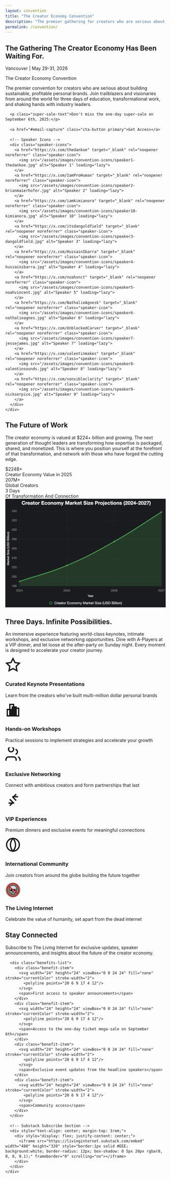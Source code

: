 ```yaml
---
layout: convention
title: "The Creator Economy Convention"
description: "The premier gathering for creators who are serious about building sustainable, profitable personal brands. Join visionaries from around the world for three days of transformational content and premium connections."
permalink: /convention/
---
```


<!-- Hero Section -->
<section class="hero" id="hero">
  <div class="hero-background">
    <div class="geometric-mountains"></div>
  </div>
  <div class="container">
    <div class="hero-content">
      <h1 class="hero-title">The Gathering The Creator Economy Has Been Waiting For.</h1>
      <p class="hero-subtitle">Vancouver | May 29-31, 2026</p>
      <p class="hero-tagline">The Creator Economy Convention</p>
      <p class="hero-description">
        The premier convention for creators who are serious about building sustainable, profitable personal brands. 
        Join trailblazers and visionaries from around the world for three days of education, transformational work, and shaking hands with industry leaders.
      </p>
      
      <p class="super-sale-text">Don't miss the one-day super-sale on September 6th, 2025:</p>
      
      <a href="#email-capture" class="cta-button primary">Get Access</a>
      
      <!-- Speaker Icons -->
      <div class="speaker-icons">
        <a href="https://x.com/thedankoe" target="_blank" rel="noopener noreferrer" class="speaker-icon">
          <img src="/assets/images/convention-icons/speaker1-thedankoe.jpg" alt="Speaker 1" loading="lazy">
        </a>
        <a href="https://x.com/IamProHuman" target="_blank" rel="noopener noreferrer" class="speaker-icon">
          <img src="/assets/images/convention-icons/speaker2-brianmaierhofer.jpg" alt="Speaker 2" loading="lazy">
        </a>
        <a href="https://x.com/iamkimianora" target="_blank" rel="noopener noreferrer" class="speaker-icon">
          <img src="/assets/images/convention-icons/speaker10-kimianora.jpg" alt="Speaker 10" loading="lazy">
        </a>
        <a href="https://x.com/itsdangoldfield" target="_blank" rel="noopener noreferrer" class="speaker-icon">
          <img src="/assets/images/convention-icons/speaker3-dangoldfield.jpg" alt="Speaker 3" loading="lazy">
        </a>
        <a href="https://x.com/HussainIbarra" target="_blank" rel="noopener noreferrer" class="speaker-icon">
          <img src="/assets/images/convention-icons/speaker4-hussainibarra.jpg" alt="Speaker 4" loading="lazy">
        </a>
        <a href="https://x.com/noahvnct" target="_blank" rel="noopener noreferrer" class="speaker-icon">
          <img src="/assets/images/convention-icons/speaker5-noahvincent.jpg" alt="Speaker 5" loading="lazy">
        </a>
        <a href="https://x.com/NathalieAgnesk" target="_blank" rel="noopener noreferrer" class="speaker-icon">
          <img src="/assets/images/convention-icons/speaker6-nathalieagnes.jpg" alt="Speaker 6" loading="lazy">
        </a>
        <a href="https://x.com/UnblockedCarver" target="_blank" rel="noopener noreferrer" class="speaker-icon">
          <img src="/assets/images/convention-icons/speaker7-jessejames.jpg" alt="Speaker 7" loading="lazy">
        </a>
        <a href="https://x.com/valentinmakes" target="_blank" rel="noopener noreferrer" class="speaker-icon">
          <img src="/assets/images/convention-icons/speaker8-valentinsounds.jpg" alt="Speaker 8" loading="lazy">
        </a>
        <a href="https://x.com/sensibleclarity" target="_blank" rel="noopener noreferrer" class="speaker-icon">
          <img src="/assets/images/convention-icons/speaker9-nickserpico.jpg" alt="Speaker 9" loading="lazy">
        </a>
      </div>
    </div>
  </div>
</section>

<!-- Why This Matters Section -->
<section class="section why-matters" id="why-matters">
  <div class="container">
    <div class="section-content">
      <h2 class="section-title">The Future of Work</h2>
      <p class="section-description">
        The creator economy is valued at $224+ billion and growing. The next generation of thought leaders 
        are transforming how expertise is packaged, shared, and monetized. This is where you position 
        yourself at the forefront of that transformation, and network with those who have forged the cutting edge.
      </p>
      <div class="stats-grid">
        <div class="stat-card">
          <div class="stat-number">$224B+</div>
          <div class="stat-label">Creator Economy Value in 2025</div>
        </div>
        <div class="stat-card">
          <div class="stat-number">207M+</div>
          <div class="stat-label">Global Creators</div>
        </div>
        <div class="stat-card">
          <div class="stat-number">3 Days</div>
          <div class="stat-label">Of Transformation And Connection</div>
        </div>
      </div>
    </div>
  </div>
</section>

<!-- Creator Economy Graph -->
<section class="section creator-economy-graph">
  <div class="container">
    <div class="graph-container">
      <img src="/assets/images/creatoreconomy.png" alt="Creator Economy Market Projections 2024-2027" class="economy-graph" loading="lazy">
    </div>
  </div>
</section>

<!-- The Experience Section -->
<section class="section experience" id="experience">
  <div class="container">
    <div class="section-content">
      <h2 class="section-title">Three Days. Infinite Possibilities.</h2>
      <p class="section-description">
        An immersive experience featuring world-class keynotes, intimate workshops, and exclusive 
        networking opportunities. Dine with A-Players at a VIP dinner, and let loose at the after-party on Sunday night. Every moment is designed to accelerate your creator journey.
      </p>
      <div class="features-grid">
        <div class="feature-card">
          <div class="feature-icon">
            <svg width="48" height="48" viewBox="0 0 24 24" fill="none" stroke="currentColor" stroke-width="2">
              <path d="M12 2l3.09 6.26L22 9.27l-5 4.87 1.18 6.88L12 17.77l-6.18 3.25L7 14.14 2 9.27l6.91-1.01L12 2z"/>
            </svg>
          </div>
          <h3 class="feature-title">Curated Keynote Presentations</h3>
          <p class="feature-description">Learn from the creators who've built multi-million dollar personal brands</p>
        </div>
        <div class="feature-card">
          <div class="feature-icon">
            <svg width="48" height="48" viewBox="0 0 24 24" fill="none" stroke="currentColor" stroke-width="2">
              <path d="M9 11H3v10h6V11zm4-8H7v18h6V3zm4 4h-6v14h6V7zm4 2h-6v12h6V9z"/>
            </svg>
          </div>
          <h3 class="feature-title">Hands-on Workshops</h3>
          <p class="feature-description">Practical sessions to implement strategies and accelerate your growth</p>
        </div>
        <div class="feature-card">
          <div class="feature-icon">
            <svg width="48" height="48" viewBox="0 0 24 24" fill="none" stroke="currentColor" stroke-width="2">
              <path d="M17 21v-2a4 4 0 0 0-4-4H5a4 4 0 0 0-4 4v2M9 7a4 4 0 1 0 0-8 4 4 0 0 0 0 8zM23 21v-2a4 4 0 0 0-3-3.87M16 3.13a4 4 0 0 1 0 7.75"/>
            </svg>
          </div>
          <h3 class="feature-title">Exclusive Networking</h3>
          <p class="feature-description">Connect with ambitious creators and form partnerships that last</p>
        </div>
        <div class="feature-card">
          <div class="feature-icon">
            <svg width="48" height="48" viewBox="0 0 24 24" fill="none" stroke="currentColor" stroke-width="2">
              <path d="M20 7h-9M14 17H5M17 3l-5 5 5 5M7 21l5-5-5-5"/>
            </svg>
          </div>
          <h3 class="feature-title">VIP Experiences</h3>
          <p class="feature-description">Premium dinners and exclusive events for meaningful connections</p>
        </div>
        <div class="feature-card">
          <div class="feature-icon">
            <svg width="48" height="48" viewBox="0 0 24 24" fill="none" stroke="currentColor" stroke-width="2">
              <circle cx="12" cy="12" r="10"/>
              <path d="M12 2a15.3 15.3 0 0 1 4 10 15.3 15.3 0 0 1-4 10 15.3 15.3 0 0 1-4-10 15.3 15.3 0 0 1 4-10z"/>
            </svg>
          </div>
          <h3 class="feature-title">International Community</h3>
          <p class="feature-description">Join creators from around the globe building the future together</p>
        </div>
        <div class="feature-card">
          <div class="feature-icon">
            <img src="/assets/images/convention-icons/livinginternet.png" alt="Living Internet" class="feature-icon-image" style="width:48px;height:48px;object-fit:contain;display:block;" />
          </div>
          <h3 class="feature-title">The Living Internet</h3>
          <p class="feature-description">Celebrate the value of humanity, set apart from the dead internet</p>
        </div>
      </div>
    </div>
  </div>
</section>

<!-- Stay Connected Section -->
<section class="section email-capture" id="email-capture">
  <div class="container">
    <div class="section-content">
      <h2 class="section-title">Stay Connected</h2>
      <p class="section-description">
        Subscribe to The Living Internet for exclusive updates, speaker announcements, and insights about the future of the creator economy.
      </p>
      
      <div class="benefits-list">
        <div class="benefit-item">
          <svg width="24" height="24" viewBox="0 0 24 24" fill="none" stroke="currentColor" stroke-width="2">
            <polyline points="20 6 9 17 4 12"/>
          </svg>
          <span>First access to speaker announcements</span>
        </div>
        <div class="benefit-item">
          <svg width="24" height="24" viewBox="0 0 24 24" fill="none" stroke="currentColor" stroke-width="2">
            <polyline points="20 6 9 17 4 12"/>
          </svg>
          <span>Access to the one-day ticket mega-sale on September 6th</span>
        </div>
        <div class="benefit-item">
          <svg width="24" height="24" viewBox="0 0 24 24" fill="none" stroke="currentColor" stroke-width="2">
            <polyline points="20 6 9 17 4 12"/>
          </svg>
          <span>Exclusive event updates from the headline speakers</span>
        </div>
        <div class="benefit-item">
          <svg width="24" height="24" viewBox="0 0 24 24" fill="none" stroke="currentColor" stroke-width="2">
            <polyline points="20 6 9 17 4 12"/>
          </svg>
          <span>Community access</span>
        </div>
      </div>
      
      <!-- Substack Subscribe Section -->
      <div style="text-align: center; margin-top: 3rem;">
        <div style="display: flex; justify-content: center;">
          <iframe src="https://livinginternet.substack.com/embed" width="480" height="320" style="border:1px solid #EEE; background:white; border-radius: 12px; box-shadow: 0 5px 20px rgba(0, 0, 0, 0.1);" frameborder="0" scrolling="no"></iframe>
        </div>
      </div>
    </div>
  </div>
</section>

 